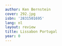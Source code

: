 ```yaml
---
author: Ken Bernstein
cover: 292.jpg
isbn: '2831501695'
lang: nl
layout: review
title: Lissabon Portugal
year: 0
---
```


